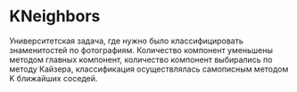 # KNeighbors
Университетская задача, где нужно было классифицировать знаменитостей по фотографиям. Количество компонент уменьшены методом главных компонент, количество компонент выбирались по методу Кайзера, классификация осуществлялась самописным методом K ближайших соседей.
